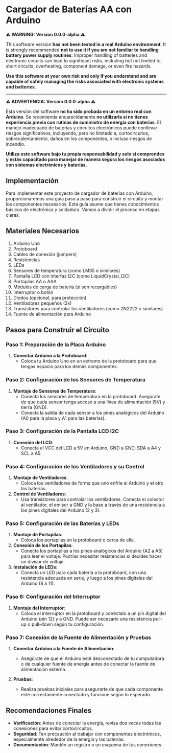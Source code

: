 # Cargador de Baterías AA con Arduino

**⚠️ WARNING: Version 0.0.0-alpha ⚠️**

This software version **has not been tested in a real Arduino environment**. It is strongly recommended **not to use it if you are not familiar to handling battery power supply routines**. Improper handling of batteries and electronic circuits can lead to significant risks, including but not limited to, short circuits, overheating, component damage, or even fire hazards.

**Use this software at your own risk and only if you understand and are capable of safely managing the risks associated with electronic systems and batteries.**

---

**⚠️ ADVERTENCIA: Versión 0.0.0-alpha ⚠️**

Esta versión del software **no ha sido probada en un entorno real con Arduino**. Se recomienda encarecidamente **no utilizarla si no tienes experiencia previa con rutinas de suministro de energía con baterías**. El manejo inadecuado de baterías y circuitos electrónicos puede conllevar riesgos significativos, incluyendo, pero no limitado a, cortocircuitos, sobrecalentamiento, daños en los componentes, o incluso riesgos de incendio.

**Utiliza este software bajo tu propia responsabilidad y solo si comprendes y estás capacitado para manejar de manera segura los riesgos asociados con sistemas electrónicos y baterías.**

## Implementación

Para implementar este proyecto de cargador de baterías con Arduino, proporcionaremos una guía paso a paso para construir el circuito y montar los componentes necesarios. Esta guía asume que tienes conocimientos básicos de electrónica y soldadura. Vamos a dividir el proceso en etapas claras.

## Materiales Necesarios

1. Arduino Uno
2. Protoboard
3. Cables de conexión (jumpers)
4. Resistencias
5. LEDs
6. Sensores de temperatura (como LM35 o similares)
7. Pantalla LCD con interfaz I2C (como LiquidCrystal_I2C)
8. Portapilas AA o AAA
9. Módulos de carga de batería (si son recargables)
10. Interruptor o botón
11. Diodos (opcional, para protección)
12. Ventiladores pequeños (2x)
13. Transistores para controlar los ventiladores (como 2N2222 o similares)
14. Fuente de alimentación para Arduino

## Pasos para Construir el Circuito

### Paso 1: Preparación de la Placa Arduino

1. **Conectar Arduino a la Protoboard**:
   - Coloca tu Arduino Uno en un extremo de la protoboard para que tengas espacio para los demás componentes.

### Paso 2: Configuración de los Sensores de Temperatura

1. **Montaje de Sensores de Temperatura**:
   - Conecta los sensores de temperatura en la protoboard. Asegúrate de que cada sensor tenga acceso a una línea de alimentación (5V) y tierra (GND).
   - Conecta la salida de cada sensor a los pines analógicos del Arduino (A0 para la placa y A1 para las baterías).

### Paso 3: Configuración de la Pantalla LCD I2C

1. **Conexión del LCD**:
   - Conecta el VCC del LCD a 5V en Arduino, GND a GND, SDA a A4 y SCL a A5.

### Paso 4: Configuración de los Ventiladores y su Control

1. **Montaje de Ventiladores**:
   - Coloca los ventiladores de forma que uno enfríe el Arduino y el otro las baterías.
2. **Control de Ventiladores**:
   - Usa transistores para controlar los ventiladores. Conecta el colector al ventilador, el emisor a GND y la base a través de una resistencia a los pines digitales del Arduino (2 y 3).

### Paso 5: Configuración de las Baterías y LEDs

1. **Montaje de Portapilas**:
   - Coloca los portapilas en la protoboard o cerca de ella.
2. **Conexión de los Portapilas**:
   - Conecta los portapilas a los pines analógicos del Arduino (A2 a A5) para leer el voltaje. Podrías necesitar resistencias si decides hacer un divisor de voltaje.
3. **Instalación de LEDs**:
   - Conecta un LED para cada batería a la protoboard, con una resistencia adecuada en serie, y luego a los pines digitales del Arduino (8 a 11).

### Paso 6: Configuración del Interruptor

1. **Montaje del Interruptor**:
   - Coloca el interruptor en la protoboard y conéctalo a un pin digital del Arduino (pin 12) y a GND. Puede ser necesario una resistencia pull-up o pull-down según tu configuración.

### Paso 7: Conexión de la Fuente de Alimentación y Pruebas

1. **Conectar Arduino a la Fuente de Alimentación**:
   - Asegúrate de que el Arduino esté desconectado de tu computadora o de cualquier fuente de energía antes de conectar la fuente de alimentación externa.

2. **Pruebas**:
   - Realiza pruebas iniciales para asegurarte de que cada componente esté correctamente conectado y funcione según lo esperado.

## Recomendaciones Finales

- **Verificación**: Antes de conectar la energía, revisa dos veces todas las conexiones para evitar cortocircuitos.
- **Seguridad**: Ten precaución al trabajar con componentes electrónicos, especialmente alrededor de la energía y las baterías.
- **Documentación**: Mantén un registro o un esquema de tus conexiones
